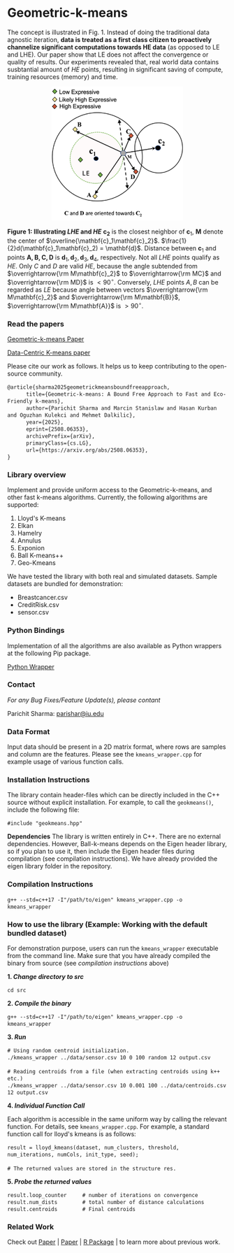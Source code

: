 # Geometric-k-means

The concept is illustrated in Fig. 1. Instead of doing the traditional data agnostic iteration, __data is treated as a first class citizen to proactively channelize significant computations towards HE data__ (as opposed to LE and LHE). Our paper show that LE does not affect the convergence or quality of results. Our experiments revealed that, real world data contains susbtantial amount of *HE* points, resulting in significant saving of compute, training resources (memory) and time.   

<div align="center">
  <img src="images/Figure.png" alt="Image description" width="300">
  </br>
</div>

**Figure 1: Illustrating _LHE_ and _HE_** $\mathbf{c_2}$ is the closest neighbor of $\mathbf{c}_1$, $\mathbf{M}$ denote the center of $\overline{\mathbf{c}_1\mathbf{c}_2}$. $\frac{1}{2}d(\mathbf{c}_1\mathbf{c}_2) = \mathbf{d}$. Distance between $\mathbf{c}_1$ and points $\mathbf{A, B, C, D}$ is $\mathbf{d}_1, \mathbf{d}_2, \mathbf{d}_3, \mathbf{d}_4$, respectively. Not all _LHE_ points qualify as _HE_. Only $C$ and $D$ are valid _HE_, because the angle subtended from $\overrightarrow{\rm M\mathbf{c}_2}$ to $\overrightarrow{\rm MC}$ and $\overrightarrow{\rm MD}$ is $< 90^{\circ}$. Conversely, _LHE_ points $A, B$ can be regarded as _LE_ because angle between vectors $\overrightarrow{\rm M\mathbf{c}_2}$ and $\overrightarrow{\rm M\mathbf{B}}$, $\overrightarrow{\rm M\mathbf{A}}$ is $> 90^{\circ}$.

### Read the papers

[Geometric-k-means Paper](https://arxiv.org/abs/2508.06353) 

[Data-Centric K-means paper]()

Please cite our work as follows. It helps us to keep contributing to the open-source community.

```
@article{sharma2025geometrickmeansboundfreeapproach,
      title={Geometric-k-means: A Bound Free Approach to Fast and Eco-Friendly k-means}, 
      author={Parichit Sharma and Marcin Stanislaw and Hasan Kurban and Oguzhan Kulekci and Mehmet Dalkilic},
      year={2025},
      eprint={2508.06353},
      archivePrefix={arXiv},
      primaryClass={cs.LG},
      url={https://arxiv.org/abs/2508.06353}, 
}
```


### Library overview

Implement and provide uniform access to the Geometric-k-means, and other fast k-means algorithms. Currently, the following algorithms are supported:

1. Lloyd's K-means
2. Elkan 
3. Hamelry 
4. Annulus 
5. Exponion 
6. Ball K-means++
7. Geo-Kmeans

We have tested the library with both real and simulated datasets. Sample datasets are bundled for demonstration:
- Breastcancer.csv
- CreditRisk.csv
- sensor.csv


### Python Bindings

Implementation of all the algorithms are also available as Python wrappers at the following Pip package.

[Python Wrapper](https://pypi.org/project/DataCentricKMeans/)


### Contact

*For any Bug Fixes/Feature Update(s), please contant*

Parichit Sharma: parishar@iu.edu


### Data Format

Input data should be present in a 2D matrix format, where rows are samples and column are the features. Please see the ```kmeans_wrapper.cpp``` for example usage of various function calls.
  

### Installation Instructions

The library contain header-files which can be directly included in the C++ source without explicit installation. For example, to call the ```geokmeans()```, include the following file:

```
#include "geokmeans.hpp"
```

**Dependencies** The library is written entirely in C++. There are no external dependencies. However, Ball-k-means depends on the Eigen header library, so if you plan to use it, then include the Eigen header files during compilation (see compilation instructions). We have already provided the eigen library folder in the repository.


### Compilation Instructions

```
g++ --std=c++17 -I"/path/to/eigen" kmeans_wrapper.cpp -o kmeans_wrapper
```

### How to use the library (Example: Working with the default bundled dataset) 

For demonstration purpose, users can run the `kmeans_wrapper` executable from the command line. Make sure that you have already compiled the binary from source (see *compilation instructions* above)


**1. _Change directory to src_**

```
cd src
```

**2. _Compile the binary_**

```
g++ --std=c++17 -I"/path/to/eigen" kmeans_wrapper.cpp -o kmeans_wrapper
```

**3. _Run_**
```
# Using random centroid initialization.
./kmeans_wrapper ../data/sensor.csv 10 0 100 random 12 output.csv

# Reading centroids from a file (when extracting centroids using k++ etc.)
./kmeans_wrapper ../data/sensor.csv 10 0.001 100 ../data/centroids.csv 12 output.csv
```

**4. _Individual Function Call_**

Each algorithm is accessible in the same uniform way by calling the relevant function. For details, see ```kmeans_wrapper.cpp```. For example, a standard function call for lloyd's kmeans is as follows:

```
result = lloyd_kmeans(dataset, num_clusters, threshold, num_iterations, numCols, init_type, seed);

# The returned values are stored in the structure res.
```

**5. _Probe the returned values_** 
```
result.loop_counter     # number of iterations on convergence
result.num_dists        # total number of distance calculations 
result.centroids        # Final centroids
```

### Related Work

Check out [Paper](https://datacentricai.org/neurips21/papers/145_CameraReady_Poster_DCAI_DataExpressiveness_2021.pdf) | [Paper](https://www.sciencedirect.com/science/article/pii/S2352711021001771) | [R Package](https://cran.r-project.org/web/packages/DCEM/vignettes/DCEM.html) | to learn more about previous work.

